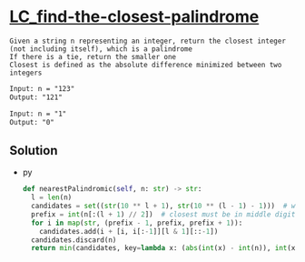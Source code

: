 # [LC_find-the-closest-palindrome](https://leetcode.com/problems/find-the-closest-palindrome)

```en
Given a string n representing an integer, return the closest integer (not including itself), which is a palindrome
If there is a tie, return the smaller one
Closest is defined as the absolute difference minimized between two integers
```

```txt
Input: n = "123"
Output: "121"

Input: n = "1"
Output: "0"
```

## Solution

* py

  ```py
  def nearestPalindromic(self, n: str) -> str:
    l = len(n)
    candidates = set((str(10 ** l + 1), str(10 ** (l - 1) - 1)))  # with different digits width, must be 10...01 or 9...9
    prefix = int(n[:(l + 1) // 2])  # closest must be in middle digit +1, 0, -1, then flip left to right
    for i in map(str, (prefix - 1, prefix, prefix + 1)):
      candidates.add(i + [i, i[:-1]][l & 1][::-1])
    candidates.discard(n)
    return min(candidates, key=lambda x: (abs(int(x) - int(n)), int(x)))
  ```
